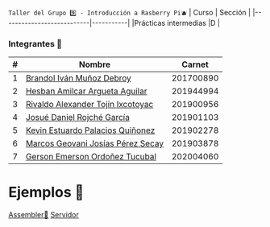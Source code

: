 `Taller del Grupo 9️⃣ - Introducción a Rasberry Pi🫐`
| Curso | Sección |
|---------------------------|-----------|
|Prácticas intermedias |D |

### Integrantes 🚀

| #   | Nombre                                                                  | Carnet    |
| --- | ----------------------------------------------------------------------- | --------- |
| 1   | [Brandol Iván Muñoz Debroy](https://github.com/ivarunimo)               | 201700890 |
| 2   | [Hesban Amilcar Argueta Aguilar](https://github.com/Hes-007)            | 201944994 |
| 3   | [Rivaldo Alexander Tojín Ixcotoyac](https://github.com/rivalTj7)        | 201900956 |
| 4   | [Josué Daniel Rojché García](https://github.com/DanielGarcia-201901103) | 201901103 |
| 5   | [Kevin Estuardo Palacios Quiñonez](https://github.com/KevinPalaciosQ)   | 201902278 |
| 6   | [Marcos Geovani Josías Pérez Secay](https://github.com/)                | 201903878 |
| 7   | [Gerson Emerson Ordoñez Tucubal](https://github.com/)                   | 202004060 |

# Ejemplos 📖

[Assembler👤](./Documentación/ManualUsuario.md)
[Servidor ](./Documentación/ManualUsuario.md)
